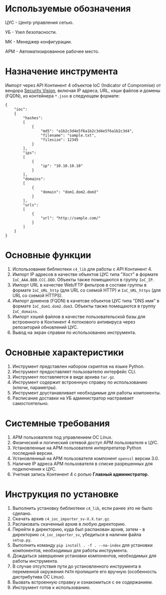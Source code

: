 # Используемые обозначения

ЦУС - Центр управления сетью.

УБ - Узел безопасности.

МК - Менеджер конфигурации.

АРМ - Автоматизированное рабочее место.

# Назначение инструмента

Импорт через API Континент 4 объектов IoC (Indicator of Compromise) от вендора [Security Vision](https://www.securityvision.ru/), включая IP адреса, URL, хэши файлов и домены (FQDN), из контейнера `*.json` в следующем формате:

```
{
	"ioc":
	{
		"hashes":
		[
			{
				"md5": "a1b2c3d4e5f6a1b2c3d4e5f6a1b2c3d4",
				"filename": "sample.txt",
				"filesize": 12345
			}
		],
		"ips":
		[
			{
				"ip": "10.10.10.10"
			}
		],
		"domains":
		[
			{
				"domain": "dom1.dom2.dom3"
			}
		],
		"urls":
		[
			{
				"url": "http://sample.com/"
			}
		]
	}
}
```

# Основные функции

1. Использование библиотеки `c4_lib` для работы с API Континент 4.
2. Импорт IP адресов в качестве объектов ЦУС типа "Хост" в формате `IoC_AAA.BBB.CCC.DDD`. Объекты также помещаются в группу `IoC_IP`.
3. Импорт URL в качестве Web/FTP фильтров в составе группы в формате `IoC_URL_http` (для URL со схемой HTTP) и `IoC_URL_https` (для URL со схемой HTTPS).
4. Импорт доменов (FQDN) в качетсве объектов ЦУС типа "DNS имя" в формате `IoC_dom1.dom2.dom3`. Объекты также помещаются в группу `IoC_domains`.
5. Импорт хэшей файлов в качестве пользовательской базы для встроенного в Континент 4 потокового антивируса через репозиторий обновлений ЦУС.
6. Вывод на экран справки по использованию инструмента.

# Основные характеристики

1. Инструмент представлен набором скриптов на языке Python.
2. Инструмент предоставляет пользователю интерфейс CLI.
3. Инструмент поставляется в виде архива `tar.gz`.
4. Инструмент содержит встроенную справку по использованию (ключи, параметры).
5. Инструмент доустанавливает необходимые для работы компоненты.
6. Расписание доставки на УБ администратор настраивает самостоятельно.

# Системные требования

1. АРМ пользователя под управлением ОС Linux.
2. Физический и логический сетевой доступ АРМ пользователя к ЦУС.
3. Установленные на АРМ пользователя интерпретатор Python последней версии.
4. Установленный на АРМ пользователя компонент `openssl` версии 3.0.
5. Наличие IP адреса АРМ пользователя в списке разрешенных для подключения к ЦУС.
6. Учетная запись Континент 4 с ролью **Главный администратор**.

# Инструкция по установке

1. Выполнить установку библиотеки `c4_lib`, если ранее это не было сделано.
2. Скачать архив `c4_ioc_importer_sv-X.X.tar.gz`.
3. Распаковать скаченный архив в любую директорию.
4. Перейти в директорию, куда был распакован архив, затем - в директорию `c4_ioc_importer_sv`, убедиться в наличии файла `setup.py`.
5. Выполнить команду `pip install . -f . --no-index` для установки компонентов, необходимых для работы инструмента.
6. Дождаться завершения установки компонентов, необходимых для работы инструмента.
7. В случае отсутствия пути до установленного инструмента в переменной окружения `PATH` пропишите его вручную (особенность дистрибутива ОС Linux).
8. Вызвать встроенную справку и ознакомиться с ее содержанием.
9. Инструмент готов к использованию.
